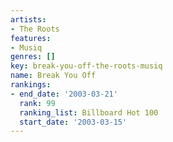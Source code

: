 ```yaml
---
artists:
- The Roots
features:
- Musiq
genres: []
key: break-you-off-the-roots-musiq
name: Break You Off
rankings:
- end_date: '2003-03-21'
  rank: 99
  ranking_list: Billboard Hot 100
  start_date: '2003-03-15'
---
```


